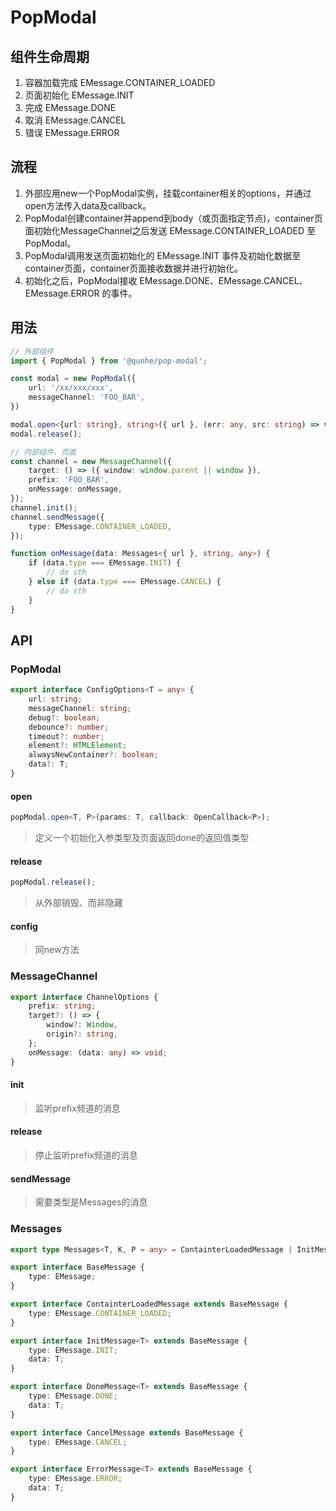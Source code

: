 # PopModal

## 组件生命周期
1. 容器加载完成 EMessage.CONTAINER_LOADED
2. 页面初始化 EMessage.INIT
3. 完成 EMessage.DONE
4. 取消 EMessage.CANCEL
5. 错误 EMessage.ERROR

## 流程
1. 外部应用new一个PopModal实例，挂载container相关的options，并通过open方法传入data及callback。
2. PopModal创建container并append到body（或页面指定节点)，container页面初始化MessageChannel之后发送 EMessage.CONTAINER_LOADED 至PopModal。
3. PopModal调用发送页面初始化的 EMessage.INIT 事件及初始化数据至container页面，container页面接收数据并进行初始化。
4. 初始化之后，PopModal接收 EMessage.DONE、EMessage.CANCEL、EMessage.ERROR 的事件。

## 用法
```typescript
// 外部组件
import { PopModal } from '@qunhe/pop-modal';

const modal = new PopModal({
    url: '/xx/xxx/xxx',
    messageChannel: 'FOO_BAR',
})

modal.open<{url: string}, string>({ url }, (err: any, src: string) => void);
modal.release();

```

```typescript
// 内部组件、页面
const channel = new MessageChannel({
    target: () => ({ window: window.parent || window }),
    prefix: 'FOO_BAR',
    onMessage: onMessage,
});
channel.init();
channel.sendMessage({
    type: EMessage.CONTAINER_LOADED,
});

function onMessage(data: Messages<{ url }, string, any>) {
    if (data.type === EMessage.INIT) {
        // do sth
    } else if (data.type === EMessage.CANCEL) {
        // do sth
    }
}
```

## API
### PopModal
```typescript
export interface ConfigOptions<T = any> {
    url: string;
    messageChannel: string;
    debug?: boolean;
    debounce?: number;
    timeout?: number;
    element?: HTMLElement;
    alwaysNewContainer?: boolean;
    data?: T;
}
```
#### open
```typescript
popModal.open<T, P>(params: T, callback: OpenCallback<P>);
```
> 定义一个初始化入参类型及页面返回done的返回值类型

#### release
```typescript
popModal.release();
```
> 从外部销毁、而非隐藏

#### config
> 同new方法

### MessageChannel
```typescript
export interface ChannelOptions {
    prefix: string;
    target?: () => {
        window?: Window,
        origin?: string,
    };
    onMessage: (data: any) => void;
}
```

#### init
> 监听prefix频道的消息

#### release
> 停止监听prefix频道的消息

#### sendMessage
> 需要类型是Messages的消息

### Messages
```typescript
export type Messages<T, K, P = any> = ContainterLoadedMessage | InitMessage<T> | DoneMessage<K> | CancelMessage | ErrorMessage<P>;

export interface BaseMessage {
    type: EMessage;
}

export interface ContainterLoadedMessage extends BaseMessage {
    type: EMessage.CONTAINER_LOADED;
}

export interface InitMessage<T> extends BaseMessage {
    type: EMessage.INIT;
    data: T;
}

export interface DoneMessage<T> extends BaseMessage {
    type: EMessage.DONE;
    data: T;
}

export interface CancelMessage extends BaseMessage {
    type: EMessage.CANCEL;
}

export interface ErrorMessage<T> extends BaseMessage {
    type: EMessage.ERROR;
    data: T;
}

```